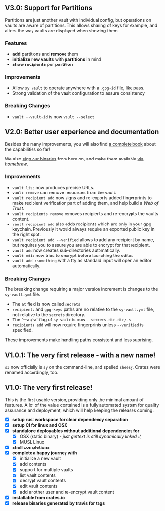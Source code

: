 ## V3.0: Support for Partitions

Partitions are just another vault with individual config, but operations on vaults are
aware of partitions. This allows sharing of keys for example, and alters the way
vaults are displayed when showing them.

### Features

 * **add** partitions and **remove** them
 * **initialize new vaults** with **partitions** in mind
 * **show recipients** per **partition**

### Improvements
 * Allow `sy vault` to operate anywhere with a `.gpg-id` file, like pass.
 * Strong validation of the vault configuration to assure consistency

### Breaking Changes

 * `vault --vault-id` is now `vault --select`

## V2.0: Better user experience and documentation

Besides the many improvements, you will also find [a complete book][book] about
the capabilities so far!

We also [sign our binaries][signatures] from here on, and make them available [via *homebrew*][install].

[signatures]: https://byron.github.io/share-secrets-safely/installation.html#via-a-hrefhttpsgithubcombyronshare-secrets-safelyreleasesreleasesa
[install]: https://byron.github.io/share-secrets-safely/installation.html#via-homebrew-osx-and-linux
[book]: https://byron.github.io/share-secrets-safely

### Improvements

 * `vault list` now produces precise URLs.
 * `vault remove` can remove resources from the vault.
 * `vault recipient add` now signs and re-exports added fingerprints to make
   recipient verification part of adding them, and help build a *Web of Trust*.
 * `vault recipients remove` removes recipients and re-encrypts the vaults content.
 * `vault recipient add` also adds recipients which are only in your gpg keychain.
    Previously it would always require an exported public key in the right spot.
 * `vault recipient add --verified` allows to add any recipient by name, but requires
    you to assure you are able to encrypt for that recipient.
 * `vault add` now creates sub-directories automatically.
 * `vault edit` now tries to encrypt before launching the editor.
 * `vault add :something` with a tty as standard input will open an editor automatically.

### Breaking Changes

The breaking change requiring a major version increment is changes to the `sy-vault.yml` file.

 * The `at` field is now called `secrets`
 * `recipients` and `gpg-keys` paths are no relative to the `sy-vault.yml` file, not relative to the
   `secrets` directory.
 * The '--at/-a' flag of `sy vault` is now `--secrets-dir-dir/-s`
 * `recipients add` will now require fingerprints unless `--verified` is specified.

These improvements make handling paths consistent and less suprising.

## V1.0.1: The very first release - with a new name!

`s3` now officially is `sy` on the command-line, and spelled `sheesy`. Crates
were renamed accordingly, too.

## V1.0: The very first release!

This is the first usable version, providing only the minimal amount of features.
A lot of the value contained is a fully automated system for quality assurance
and deployment, which will help keeping the releases coming.

 * [x] **setup rust workspace for clear dependency separation**
 * [x] **setup CI for linux and OSX**
 * [x] **standalone deployables without additional dependencies for**
   * [x] OSX (static binary) - _just gettext is still dynamically linked :(_
   * [x] MUSL Linux
 * [x] **shell completions**
 * [x] **complete a happy journey with**
   * [x] initialize a new vault
   * [x] add contents
   * [x] support for multiple vaults
   * [x] list vault contents
   * [x] decrypt vault contents
   * [x] edit vault contents
   * [x] add another user and re-encrypt vault content
 * [x] **installable from crates.io**
 * [x] **release binaries generated by travis for tags**
